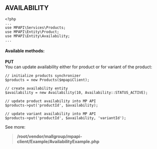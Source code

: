 ## AVAILABILITY
```
<?php 
...
use MPAPI\Services\Products;
use MPAPI\Entity\Product; 
use MPAPI\Entity\Availability;
...
```

#### Available methods: 
**PUT**  
You can update availability either for product or for variant of the product:
```
// initialize products synchronizer
$products = new Products($mpapiClient);

// create availability entity
$availability = new Availability(10, Availability::STATUS_ACTIVE);

// update product availability into MP API
$products->put('productId', $availability);

// update variant availability into MP API
$products->put('productId', $availability, 'variantId');

``` 

See more:
> **/root/vendor/mallgroup/mpapi-client/Example/AvailabilityExample.php**  
